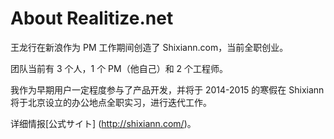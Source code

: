 # About Realitize.net

王龙行在新浪作为 PM 工作期间创造了 Shixiann.com，当前全职创业。

团队当前有 3 个人，1 个 PM（他自己）和 2 个工程师。

我作为早期用户一定程度参与了产品开发，并将于 2014-2015 的寒假在 Shixiann 将于北京设立的办公地点全职实习，进行迭代工作。

详细情报[公式サイト] (http://shixiann.com/)。